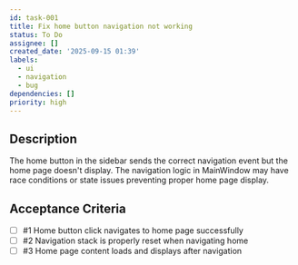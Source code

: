 ```yaml
---
id: task-001
title: Fix home button navigation not working
status: To Do
assignee: []
created_date: '2025-09-15 01:39'
labels:
  - ui
  - navigation
  - bug
dependencies: []
priority: high
---
```


## Description

The home button in the sidebar sends the correct navigation event but the home page doesn't display. The navigation logic in MainWindow may have race conditions or state issues preventing proper home page display.

## Acceptance Criteria
<!-- AC:BEGIN -->
- [ ] #1 Home button click navigates to home page successfully
- [ ] #2 Navigation stack is properly reset when navigating home
- [ ] #3 Home page content loads and displays after navigation
<!-- AC:END -->
